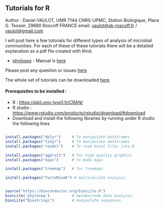## Tutorials for R

Author : Daniel VAULOT, UMR 7144 CNRS-UPMC, Station Biologique, Place G. Tessier, 29680 Roscoff FRANCE
email: vaulot@sb-roscoff.fr / vaulot@gmail.com

I will post here a few tutorials for different types of analysis of microbial communities.  For each of these of these tutorials there will be a detailed explanation as a pdf file created with Rmd.

* [phyloseq](https://github.com/vaulot/R_tutorials/tree/master/phyloseq) - Manual is [here](https://github.com/vaulot/R_tutorials/blob/master/phyloseq/Phyloseq_tutorial.pdf)

Please post any question or issues [here](https://github.com/vaulot/R_tutorials/issues)

The whole set of tutorials can be downloaded [here](https://github.com/vaulot/R_tutorials/releases)

#### Prerequisites to be installed : 
* R : https://pbil.univ-lyon1.fr/CRAN/
* R studio : https://www.rstudio.com/products/rstudio/download/#download
* Download and install the following libraries by running under R studio the following lines
```R

install.packages("dplyr")     # To manipulate dataframes
install.packages("tidyr")     # To manipulate dataframes
install.packages("readxl")    # To read Excel files into R

install.packages("ggplot2")   # for high quality graphics
install.packages("maps")      # to make maps

install.packages("treemap")   # for treemaps

install.packages("FactoMineR") # multivariate analysis


source("https://bioconductor.org/biocLite.R")
biocLite('phyloseq')          # metabarcode data analysis
biocLite("Biostrings")        # manipulate sequences
```

